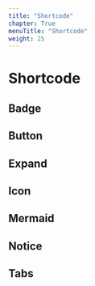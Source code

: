 ```yaml
---
title: "Shortcode"
chapter: True
menuTitle: "Shortcode"
weight: 25
---
```


# Shortcode

## Badge
## Button
## Expand
## Icon
## Mermaid
## Notice
## Tabs
